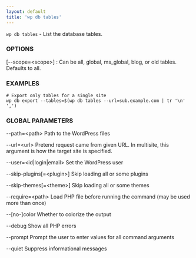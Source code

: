 ```yaml
---
layout: default
title: 'wp db tables'
---
```


`wp db tables` - List the database tables.

### OPTIONS

[\--scope=&lt;scope&gt;]
: Can be all, global, ms_global, blog, or old tables. Defaults to all.

### EXAMPLES

    # Export only tables for a single site
    wp db export --tables=$(wp db tables --url=sub.example.com | tr '\n' ',')

### GLOBAL PARAMETERS

  \--path=&lt;path&gt;
      Path to the WordPress files

  \--url=&lt;url&gt;
      Pretend request came from given URL. In multisite, this argument is how the target site is specified.

  \--user=&lt;id|login|email&gt;
      Set the WordPress user

  \--skip-plugins[=&lt;plugin&gt;]
      Skip loading all or some plugins

  \--skip-themes[=&lt;theme&gt;]
      Skip loading all or some themes

  \--require=&lt;path&gt;
      Load PHP file before running the command (may be used more than once)

  \--[no-]color
      Whether to colorize the output

  \--debug
      Show all PHP errors

  \--prompt
      Prompt the user to enter values for all command arguments

  \--quiet
      Suppress informational messages



